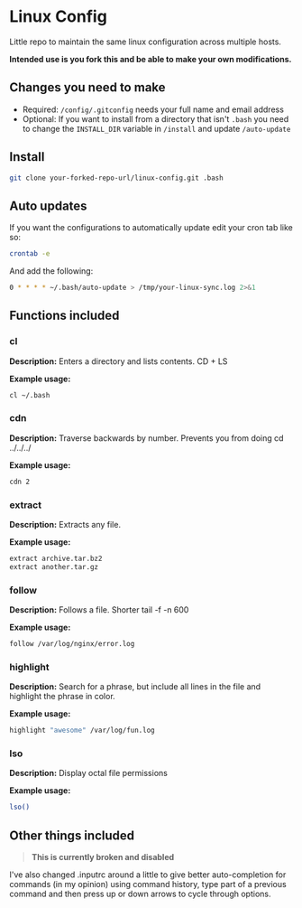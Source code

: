 # Linux Config
Little repo to maintain the same linux configuration across multiple hosts. 

**Intended use is you fork this and be able to make your own modifications.**

## Changes you need to make

* Required: `/config/.gitconfig` needs your full name and email address
* Optional: If you want to install from a directory that isn't `.bash` you need to change the `INSTALL_DIR` variable in `/install` and update `/auto-update`

## Install
```sh
git clone your-forked-repo-url/linux-config.git .bash
```

## Auto updates

If you want the configurations to automatically update edit your cron tab like so:

```sh 
crontab -e 
```

And add the following: 

```sh
0 * * * * ~/.bash/auto-update > /tmp/your-linux-sync.log 2>&1
```

## Functions included

### cl 
**Description:** Enters a directory and lists contents. CD + LS

**Example usage:** 
```sh
cl ~/.bash
```

### cdn
**Description:** Traverse backwards by number. Prevents you from doing cd ../../../

**Example usage:**
```sh
cdn 2
```

### extract
**Description:** Extracts any file.

**Example usage:**
```sh
extract archive.tar.bz2
extract another.tar.gz
```

### follow
**Description:** Follows a file. Shorter tail -f -n 600

**Example usage:**
```sh
follow /var/log/nginx/error.log
```

### highlight
**Description:** Search for a phrase, but include all lines in the file and highlight the phrase in color.

**Example usage:**
```sh
highlight "awesome" /var/log/fun.log
```

### lso
**Description:** Display octal file permissions

**Example usage:**
```sh
lso()
```

## Other things included

> **This is currently broken and disabled**

I've also changed .inputrc around a little to give better auto-completion for commands (in my opinion) using command history, type part of a previous command and then press up or down arrows to cycle through options.
